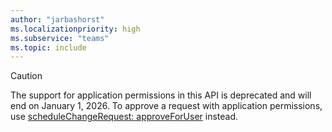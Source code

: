 ```yaml
---
author: "jarbashorst"
ms.localizationpriority: high
ms.subservice: "teams"
ms.topic: include
---
```


<!-- markdownlint-disable MD041-->

> [!CAUTION]
> The support for application permissions in this API is deprecated and will end on January 1, 2026. To approve a request with application permissions, use [scheduleChangeRequest: approveForUser](/graph/api/schedulechangerequest-approveforuser?view=graph-rest-beta&preserve-view=true) instead.
